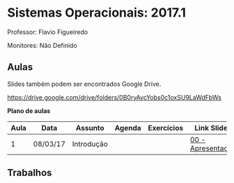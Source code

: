 Sistemas Operacionais: 2017.1
=============================

Professor: Flavio Figueiredo

Monitores: Não Definido

Aulas
-----

Slides também podem ser encontrados Google Drive.

https://drive.google.com/drive/folders/0B0ryAvcYobs0c1oxSU9LaWdFbWs

**Plano de aulas**

| Aula  | Data     |  Assunto      | Agenda | Exercícios | Link Slides                                            |
|-------|----------|---------------|--------|------------|--------------------------------------------------------|
|   1   | 08/03/17 |  Introdução   |        |            |  [00 - Apresentação](./slides/00-Apresentacao.pdf)     |


Trabalhos
---------
